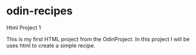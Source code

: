 # odin-recipes
Html Project 1 

This is my first HTML project from the OdinProject. In this project I will be uses html to create a simple recipe. 